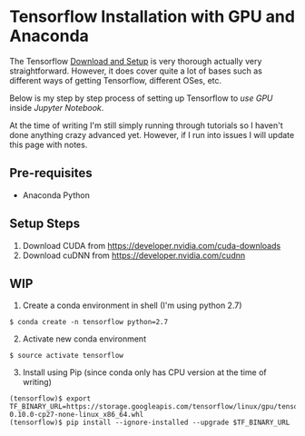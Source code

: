 # Tensorflow Installation with GPU and Anaconda

The Tensorflow [Download and Setup](https://www.tensorflow.org/versions/r0.10/get_started/os_setup.html#download-and-setup) is very thorough actually very straightforward. However, it does cover quite a lot of bases such as different ways of getting Tensorflow, different OSes, etc. 

Below is my step by step process of setting up Tensorflow to *use GPU*  inside *Jupyter Notebook*.

At the time of writing I'm still simply running through tutorials so I haven't done anything crazy advanced yet. However, if I run into issues I will update this page with notes.

## Pre-requisites
* Anaconda Python

## Setup Steps
1. Download CUDA from https://developer.nvidia.com/cuda-downloads
2. Download cuDNN from https://developer.nvidia.com/cudnn

## WIP
1. Create a conda environment in shell (I'm using python 2.7)
```shell
$ conda create -n tensorflow python=2.7
```
2. Activate new conda environment
```shell
$ source activate tensorflow
```
3. Install using Pip (since conda only has CPU version at the time of writing)
```shell
(tensorflow)$ export TF_BINARY_URL=https://storage.googleapis.com/tensorflow/linux/gpu/tensorflow-0.10.0-cp27-none-linux_x86_64.whl
(tensorflow)$ pip install --ignore-installed --upgrade $TF_BINARY_URL
```